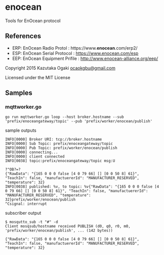 # enocean
Tools for EnOcean protocol 



## References

* ERP: EnOcean Radio Protol : https://www.**enocean**.com/erp2/
* ESP: EnOcean Serial Protocol : https://www.enocean.com/esp
* EEP: EnOcean Equipment Prifile : http://www.enocean-alliance.org/eep/

Copyright 2015 Kazutaka Ogaki <ocaokgbu@gmail.com>

Licensed under the MIT License


## Samples

### mqttworker.go

```
go run mqttworker.go loop --host broker.hostname --sub 'prefix/enoceangateway/topic' --pub 'prefix/worker/enocean/publish'
```

sample outputs

```
INFO[0000] Broker URI: tcp://broker.hostname          
INFO[0000] Sub Topic: prefix/enoceangateway/topic                     
INFO[0000] Pub Topic: prefix/worker/enocean/publish     
INFO[0000] connecting...                                
INFO[0000] client connected                             
INFO[0038] topic:prefix/enoceangateway/topic msg:U

?"OB?=? 
{"RawData": "{165 0 0 0 false [4 0 79 66] [] [0 0 50 8] 61}", "TeachIn": false, "manufactuererId": "MANUFACTURER_RESERVED", "temperature": 32}
INFO[0038] published: %v, to topic: %v{"RawData": "{165 0 0 0 false [4 0 79 66] [] [0 0 50 8] 61}", "TeachIn": false, "manufactuererId": "MANUFACTURER_RESERVED", "temperature": 32}prefix/worker/enocean/publish 
^Csignal: interrupt
```

subscriber output

```
$ mosqutto_sub -t "#" -d
Client mosqsub/hostname received PUBLISH (d0, q0, r0, m0, 'prefix/worker/enocean/publish', ... (142 bytes))

{"RawData": "{165 0 0 0 false [4 0 79 66] [] [0 0 50 8] 61}", "TeachIn": false, "manufactuererId": "MANUFACTURER_RESERVED", "temperature": 32}
```
